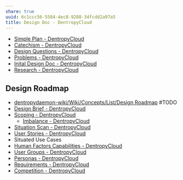 ```yaml
---
share: true
uuid: 6c1ccc56-5584-4ec8-9208-34fcdd2a97a5
title: Design Doc - DentropyCloud
---
```

* [Simple Plan - DentropyCloud](/81391cc3-8783-48a9-aed1-ccf9e0d590b6)
* [Catechism - DentropyCloud](/38fd56a5-a10e-492c-9bbc-8b1ff8deec0a)
* [Design Questions - DentropyCloud](/733f4f63-08be-49b5-9a04-9d9a89341b0b)
* [Problems - DentropyCloud](/1d5dc5a1-64d0-4cb3-b71f-24e45797944c)
* [Inital Design Doc - DentropyCloud](/1d4b76d7-a29f-47ef-b2d8-db7eff5acfd7)
* [Research - DentropyCloud](/e3b6a277-00dd-43cb-ad0d-c7694e7ebd7f)

## Design Roadmap

* [dentropydaemon-wiki/Wiki/Concepts/List/Design Roadmap](/undefined) #TODO
* [Design Brief - DentropyCloud](/f992b586-671a-4c15-b91e-4272eb41cf07)
* [Scoping - DentropyCloud](/3c1833a8-df54-4561-91d8-da981b8b53b8)
	* [Imbalance - DentropyCloud](/80f08cba-aef6-4b53-9c29-c4babb4d88a1)
* [Situation Scan - DentropyCloud](/0d23e53b-b9f7-4b85-aab6-0e5b4fd1f4e6)
* [User Stories - DentropyCloud](/c4e92074-2abd-48aa-b129-540da1897ab8)
* Situated Use Cases
* [Human Factors Capabilities - DentropyCloud](/8b6c24a5-e676-478d-88f2-fe9c7ba2c5b5)
* [User Groups - DentropyCloud](/aec7b8af-db44-4b01-849d-746aa5d95262)
* [Personas - DentropyCloud](/1e9a908e-7c40-48e3-af69-242c18dfeb0e)
* [Requirements - DentropyCloud](/eaac3a5a-3608-4275-9993-2b5a77b76dd3)
* [Competition - DentropyCloud](/b76b5f60-b129-4a4b-8d53-d747e1e507b1)
